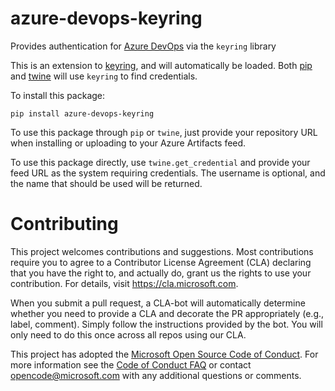 # azure-devops-keyring
Provides authentication for [Azure DevOps](https://azure.com/devops) via the `keyring` library

This is an extension to [keyring](https://pypi.org/project/keyring), and will automatically be loaded.
Both [pip](https://pypi.org/project/pip) and [twine](https://pypi.org/project/twine) will use `keyring` to
find credentials.

To install this package:

```
pip install azure-devops-keyring
```

To use this package through `pip` or `twine`, just provide your repository URL when installing or
uploading to your Azure Artifacts feed.

To use this package directly, use `twine.get_credential` and provide your feed URL as the system
requiring credentials. The username is optional, and the name that should be used will be returned.

# Contributing

This project welcomes contributions and suggestions.  Most contributions require you to agree to a
Contributor License Agreement (CLA) declaring that you have the right to, and actually do, grant us
the rights to use your contribution. For details, visit https://cla.microsoft.com.

When you submit a pull request, a CLA-bot will automatically determine whether you need to provide
a CLA and decorate the PR appropriately (e.g., label, comment). Simply follow the instructions
provided by the bot. You will only need to do this once across all repos using our CLA.

This project has adopted the [Microsoft Open Source Code of Conduct](https://opensource.microsoft.com/codeofconduct/).
For more information see the [Code of Conduct FAQ](https://opensource.microsoft.com/codeofconduct/faq/) or
contact [opencode@microsoft.com](mailto:opencode@microsoft.com) with any additional questions or comments.
